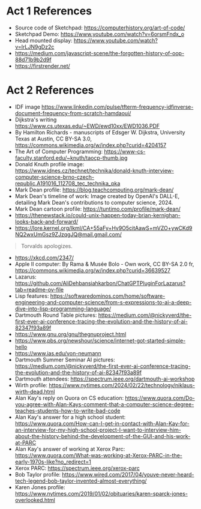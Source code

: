 # Act 1 References

- Source code of Sketchpad: https://computerhistory.org/art-of-code/
- Sketchpad Demo: https://www.youtube.com/watch?v=6orsmFndx_o
- Head mounted display: https://www.youtube.com/watch?v=IrLJN9gDz2c
- https://medium.com/javascript-scene/the-forgotten-history-of-oop-88d71b9b2d9f
- https://firstrender.net/

# Act 2 References

- IDF image https://www.linkedin.com/pulse/tfterm-frequency-idfinverse-document-frequency-from-scratch-hamdaoui/
- Dijkstra's writing https://www.cs.utexas.edu/~EWD/ewd10xx/EWD1036.PDF
- By Hamilton Richards - manuscripts of Edsger W. Dijkstra, University Texas at Austin, CC BY-SA 3.0, https://commons.wikimedia.org/w/index.php?curid=4204157
- The Art of Computer Programming: https://www-cs-faculty.stanford.edu/~knuth/taocp-thumb.jpg
- Donald Knuth profile image: https://www.idnes.cz/technet/technika/donald-knuth-interview-computer-science-brno-czech-republic.A191016_112708_tec_technika_pka
- Mark Dean profile: https://blog.teachcomputing.org/mark-dean/
- Mark Dean's timeline of work: Image created by OpenAI's DALL-E, detailing Mark Dean's contributions to computer science, 2024.
- Mark Dean cartoon profile: https://tuntimo.com/profile/mark-dean/
- https://thenewstack.io/could-unix-happen-today-brian-kernighan-looks-back-and-forward/
- https://lore.kernel.org/lkml/CA+55aFy+Hv9O5citAawS+mVZO+ywCKd9NQ2wxUmGsz9ZJzqgJQ@mail.gmail.com/
> Torvalds apologizes.
- https://xkcd.com/2347/
- Apple II computer: By Rama & Musée Bolo - Own work, CC BY-SA 2.0 fr, https://commons.wikimedia.org/w/index.php?curid=36639527
- Lazarus: https://github.com/AliDehbansiahkarbon/ChatGPTPluginForLazarus?tab=readme-ov-file
- Lisp features: https://softwaredominos.com/home/software-engineering-and-computer-science/from-s-expressions-to-ai-a-deep-dive-into-lisp-programming-language/
- Dartmouth Round Table pictures: https://medium.com/@nickyverd/the-first-ever-ai-conference-tracing-the-evolution-and-the-history-of-ai-82347f93a89f
- https://www.gnu.org/gnu/thegnuproject.html
- https://www.pbs.org/newshour/science/internet-got-started-simple-hello
- https://www.ias.edu/von-neumann
- Dartmouth Summer Seminar AI pictures: https://medium.com/@nickyverd/the-first-ever-ai-conference-tracing-the-evolution-and-the-history-of-ai-82347f93a89f
- Dartmouth attendees: https://spectrum.ieee.org/dartmouth-ai-workshop
- Wirth profile: https://www.nytimes.com/2024/02/22/technology/niklaus-wirth-dead.html
- Alan Kay's reply on Quora on CS education: https://www.quora.com/Do-you-agree-with-Alan-Kays-comment-that-a-computer-science-degree-teaches-students-how-to-write-bad-code
- Alan Kay's answer for a high school student: https://www.quora.com/How-can-I-get-in-contact-with-Alan-Kay-for-an-interview-for-my-high-school-project-I-want-to-interview-him-about-the-history-behind-the-development-of-the-GUI-and-his-work-at-PARC
- Alan Kay's answer of working at Xerox Parc: https://www.quora.com/What-was-working-at-Xerox-PARC-in-the-early-1970s-like?no_redirect=1
- Xerox PARC: https://spectrum.ieee.org/xerox-parc
- Bob Taylor profile: https://www.wired.com/2017/04/youve-never-heard-tech-legend-bob-taylor-invented-almost-everything/
- Karen Jones profile: https://www.nytimes.com/2019/01/02/obituaries/karen-sparck-jones-overlooked.html
